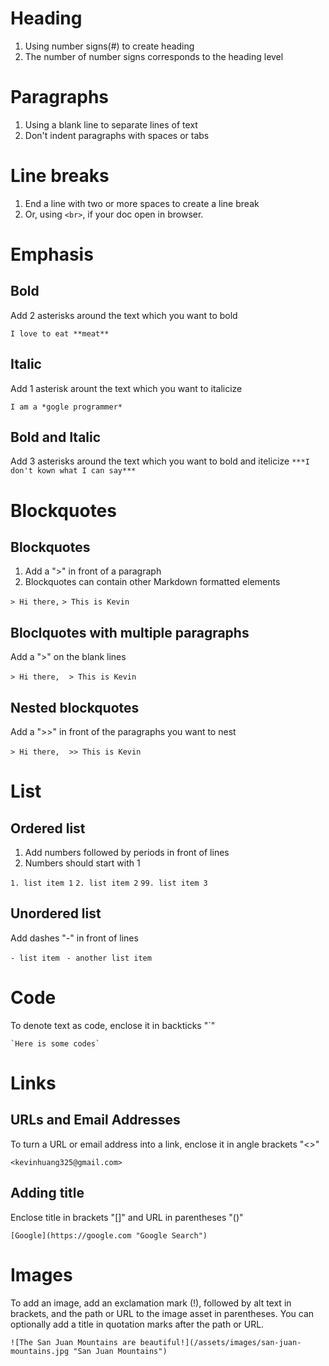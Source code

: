 # Heading
1. Using number signs(#) to create heading
2. The number of number signs corresponds to the heading level

# Paragraphs
1. Using a blank line to separate lines of text
2. Don't indent paragraphs with spaces or tabs

# Line breaks
1. End a line with two or more spaces to create a line break
2. Or, using `<br>`, if your doc open in browser.

# Emphasis
## Bold
Add 2 asterisks around the text which you want to bold

`I love to eat **meat**`

## Italic
Add 1 asterisk arount the text which you want to italicize

`I am a *gogle programmer*`

## Bold and Italic
Add 3 asterisks around the text which you want to bold and itelicize
`***I don't kown what I can say***`

# Blockquotes
## Blockquotes
1. Add a ">" in front of a paragraph
2. Blockquotes can contain other Markdown formatted elements

`> Hi there,`
`> This is Kevin`

## Bloclquotes with multiple paragraphs
Add a ">" on the blank lines

`> Hi there,`
` `
`> This is Kevin`

## Nested blockquotes
Add a ">>" in front of the paragraphs you want to nest

`> Hi there,`
` `
`>> This is Kevin`


# List
## Ordered list
1. Add numbers followed by periods in front of lines
2. Numbers should start with 1

`1. list item 1`
`2. list item 2`
`99. list item 3`

## Unordered list
Add dashes "-" in front of lines

`- list item `
`- another list item`

# Code
To denote text as code, enclose it in backticks "`"

``
`Here is some codes`
``

# Links
## URLs and Email Addresses
To turn a URL or email address into a link, enclose it in angle brackets "<>"

`
<kevinhuang325@gmail.com>
`

## Adding title
Enclose title in brackets "[]" and URL in parentheses "()"

`
[Google](https://google.com "Google Search")
`

# Images
To add an image, add an exclamation mark (!), followed by alt text in brackets, and the path or URL to the image asset in parentheses. You can optionally add a title in quotation marks after the path or URL.

`
![The San Juan Mountains are beautiful!](/assets/images/san-juan-mountains.jpg "San Juan Mountains")
`